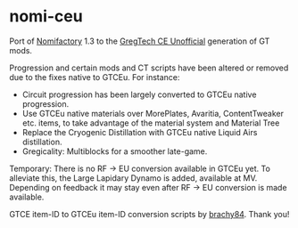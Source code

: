 # nomi-ceu
Port of [Nomifactory](https://github.com/Nomifactory/Nomifactory) 1.3 to the [GregTech CE Unofficial](https://github.com/GregTechCEu/GregTech) generation of GT mods.

Progression and certain mods and CT scripts have been altered or removed due to the fixes native to GTCEu. For instance:
- Circuit progression has been largely converted to GTCEu native progression.
- Use GTCEu native materials over MorePlates, Avaritia, ContentTweaker etc. items, to take advantage of the material system and Material Tree
- Replace the Cryogenic Distillation with GTCEu native Liquid Airs distillation.
- Gregicality: Multiblocks for a smoother late-game.

Temporary: There is no RF -> EU conversion available in GTCEu yet. To alleviate this, the Large Lapidary Dynamo is added, available at MV.
Depending on feedback it may stay even after RF -> EU conversion is made available.

GTCE item-ID to GTCEu item-ID conversion scripts by [brachy84](https://github.com/brachy84). Thank you!
